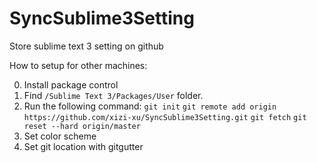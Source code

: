 # SyncSublime3Setting
Store sublime text 3 setting on github


How to setup for other machines:

0. Install package control
1. Find `/Sublime Text 3/Packages/User` folder.
2. Run the following command:
  `git init`
  `git remote add origin https://github.com/xizi-xu/SyncSublime3Setting.git`
  `git fetch`
  `git reset --hard origin/master`
3. Set color scheme
4. Set git location with gitgutter
